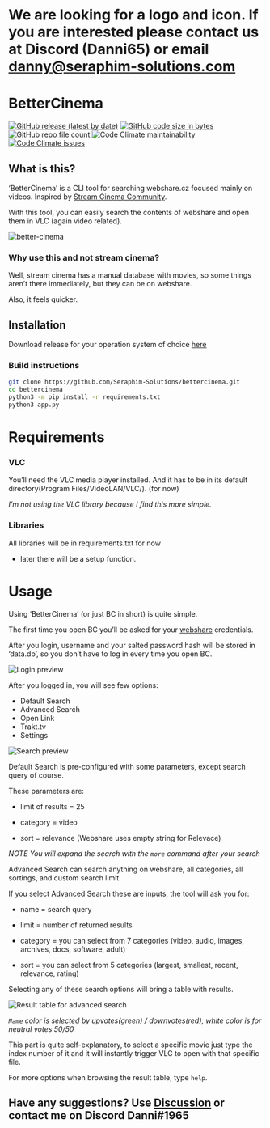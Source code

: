 # We are looking for a logo and icon. If you are interested please contact us at Discord (Danni65) or email danny@seraphim-solutions.com


# BetterCinema
[![GitHub release (latest by date)](https://img.shields.io/github/v/release/Seraphim-Solutions/bettercinema?style=for-the-badge)](https://github.com/Seraphim-Solutions/bettercinema/releases)
[![GitHub code size in bytes](https://img.shields.io/github/languages/code-size/Seraphim-Solutions/bettercinema?style=for-the-badge)](https://github.com/Seraphim-Solutions/bettercinema) 
[![GitHub repo file count](https://img.shields.io/github/directory-file-count/Seraphim-Solutions/bettercinema?style=for-the-badge)](https://github.com/Seraphim-Solutions/bettercinema) 
[![Code Climate maintainability](https://img.shields.io/codeclimate/maintainability/Seraphim-Solutions/bettercinema?style=for-the-badge)](https://codeclimate.com/github/Seraphim-Solutions/bettercinema/) 
[![Code Climate issues](https://img.shields.io/codeclimate/issues/Seraphim-Solutions/bettercinema?style=for-the-badge)](https://codeclimate.com/github/Seraphim-Solutions/bettercinema/)
## What is this?

‘BetterCinema’ is a CLI tool for searching webshare.cz focused mainly on videos. Inspired by [Stream Cinema Community](https://gitlab.com/stream-cinema-community).

With this tool, you can easily search the contents of webshare and open them in VLC (again video related).

![better-cinema](https://user-images.githubusercontent.com/34968650/185767066-e4d6ed7f-7795-4492-b643-62ae47e861ad.gif)

### Why use this and not stream cinema? 

Well, stream cinema has a manual database with movies, so some things aren’t there immediately, but they can be on webshare.

Also, it feels quicker.

## Installation
Download release for your operation system of choice [here](https://github.com/Seraphim-Solutions/bettercinema/releases)

### Build instructions
```BASH
git clone https://github.com/Seraphim-Solutions/bettercinema.git
cd bettercinema
python3 -m pip install -r requirements.txt
python3 app.py
```
# Requirements

### VLC

You’ll need the VLC media player installed. And it has to be in its default directory(Program Files/VideoLAN/VLC/). (for now)

*I’m not using the VLC library because I find this more simple.*

### Libraries

All libraries will be in requirements.txt for now

- later there will be a setup function.

# Usage

Using ‘BetterCinema’ (or just BC in short) is quite simple.

The first time you open BC you’ll be asked for your [webshare](https://webshare.cz) credentials.

After you login, username and your salted password hash will be stored in ‘data.db’, so you don’t have to log in every time you open BC.

![Login preview](https://i.imgur.com/mdUsdnd.png)

After you logged in, you will see few options:
- Default Search 
- Advanced Search
- Open Link
- Trakt.tv
- Settings

![Search preview](https://i.imgur.com/YhCveaD.png)

Default Search is pre-configured with some parameters, except search query of course.

These parameters are:

- limit of results = 25

- category = video

- sort = relevance (Webshare uses empty string for Relevace)

*NOTE You will expand the search with the `more` command after your search*

Advanced Search can search anything on webshare, all categories, all sortings, and custom search limit.

If you select Advanced Search these are inputs, the tool will ask you for:

- name = search query

- limit = number of returned results

- category = you can select from 7 categories (video, audio, images, archives, docs, software, adult)

- sort = you can select from 5 categories (largest, smallest, recent, relevance, rating)

Selecting any of these search options will bring a table with results.

![Result table for advanced search](https://i.imgur.com/6JqRGZx.png)

*`Name` color is selected by upvotes(green) / downvotes(red), white color is for neutral votes 50/50*

This part is quite self-explanatory, to select a specific movie just type the index number of it and it will instantly trigger VLC to open with that specific file.

For more options when browsing the result table, type `help`. 

## Have any suggestions? Use [Discussion](https://github.com/Seraphim-Solutions/bettercinema/discussions/categories/ideas) or contact me on Discord Danni#1965
